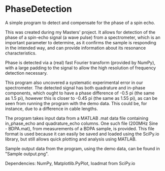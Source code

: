 # PhaseDetection
A simple program to detect and compensate for the phase of a spin echo.

This was created during my Masters' project. It allows for detection of the phase of a spin-echo signal (a wave pulse) from a spectrometer, which is an important parameter to determine, as it confirms the sample is responding in the intended way, and can provide information about its resonance characteristics.

Phase is detected via a (real) fast Fourier transform (provided by NumPy), with a large padding to the signal to allow the high resolution of frequency detection necessary.

This program also uncovered a systematic experimental error in our spectrometer. The detected signal has both quadrature and in-phase components, which ought to have a phase difference of -0.5 pi (the same as 1.5 pi), however this is closer to -0.45 pi (the same as 1.55 pi), as can be seen from running the program with the demo data. This could be, for instance, due to a difference in cable lengths.

The program takes input data from a MATLAB .mat data file containing in_phase_echo and quadrature_echo columns. One such file (200MHz Sine - BDPA.mat), from measurements of a BDPA sample, is provided. This file format is used because it can easily be saved and loaded using the SciPy.io library, but still allows quick plotting and analysis using MATLAB.

Sample output data from the program, using the demo data, can be found in "Sample output.png".


Dependencies:
NumPy,
Matplotlib.PyPlot,
loadmat from SciPy.io
